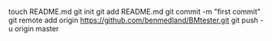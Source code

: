 touch README.md
git init
git add README.md
git commit -m "first commit"
git remote add origin https://github.com/benmedland/BMtester.git
git push -u origin master